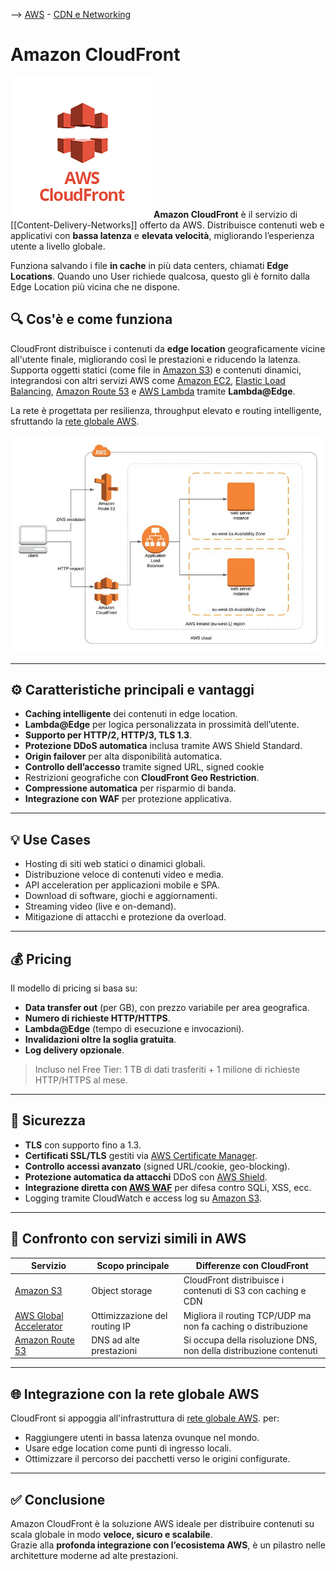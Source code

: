 --> [AWS](/00-Intro/AWS.md)  -  [CDN e Networking](/03-CDN-e-Networking/Rete-globale-AWS.md)
# Amazon CloudFront

![cloudfront logo](img/cloudfront-logo.png)
**Amazon CloudFront** è il servizio di [[Content-Delivery-Networks]] offerto da AWS. Distribuisce contenuti web e applicativi con **bassa latenza** e **elevata velocità**, migliorando l’esperienza utente a livello globale.

Funziona salvando i file **in cache** in più data centers, chiamati **Edge Locations**. Quando uno User richiede qualcosa, questo gli è fornito dalla Edge Location più vicina che ne dispone.

## 🔍 Cos'è e come funziona

CloudFront distribuisce i contenuti da **edge location** geograficamente vicine all'utente finale, migliorando così le prestazioni e riducendo la latenza.  
Supporta oggetti statici (come file in [Amazon S3](/02-Storage-services/Amazon-S3.md)) e contenuti dinamici, integrandosi con altri servizi AWS come [Amazon EC2](/01-Compute-options/Amazon-EC2.md), [Elastic Load Balancing](/03-CDN-e-Networking/Amazon-ELB.md), [Amazon Route 53](/03-CDN-e-Networking/Amazon-Route-53.md) e [AWS Lambda](/01-Compute-options/AWS-Lambda.md) tramite **Lambda@Edge**.

La rete è progettata per resilienza, throughput elevato e routing intelligente, sfruttando la [rete globale AWS](/03-CDN-e-Networking/Rete-globale-AWS.md).

![cloudfront](img/cloudfront.jpg)

---

## ⚙️ Caratteristiche principali e vantaggi

- **Caching intelligente** dei contenuti in edge location.
- **Lambda@Edge** per logica personalizzata in prossimità dell’utente.
- **Supporto per HTTP/2, HTTP/3, TLS 1.3**.
- **Protezione DDoS automatica** inclusa tramite AWS Shield Standard.
- **Origin failover** per alta disponibilità automatica.
- **Controllo dell’accesso** tramite signed URL, signed cookie
- Restrizioni geografiche con **CloudFront Geo Restriction**.
- **Compressione automatica** per risparmio di banda.
- **Integrazione con WAF** per protezione applicativa.

---

## 💡 Use Cases

- Hosting di siti web statici o dinamici globali.
- Distribuzione veloce di contenuti video e media.
- API acceleration per applicazioni mobile e SPA.
- Download di software, giochi e aggiornamenti.
- Streaming video (live e on-demand).
- Mitigazione di attacchi e protezione da overload.

---

## 💰 Pricing

Il modello di pricing si basa su:

- **Data transfer out** (per GB), con prezzo variabile per area geografica.
- **Numero di richieste HTTP/HTTPS**.
- **Lambda@Edge** (tempo di esecuzione e invocazioni).
- **Invalidazioni oltre la soglia gratuita**.
- **Log delivery opzionale**.

> Incluso nel Free Tier: 1 TB di dati trasferiti + 1 milione di richieste HTTP/HTTPS al mese.

---

## 🔐 Sicurezza

- **TLS** con supporto fino a 1.3.
- **Certificati SSL/TLS** gestiti via [AWS Certificate Manager](/09-Sicurezza-Compliance-Governance/Sicurezza/AWS-Certificate-Manager.md).
- **Controllo accessi avanzato** (signed URL/cookie, geo-blocking).
- **Protezione automatica da attacchi** DDoS con [AWS Shield](/09-Sicurezza-Compliance-Governance/Sicurezza/AWS-Shield.md).
- **Integrazione diretta con [AWS WAF](/09-Sicurezza-Compliance-Governance/Sicurezza/AWS-WAF.md)** per difesa contro SQLi, XSS, ecc.
- Logging tramite CloudWatch e access log su [Amazon S3](/02-Storage-services/Amazon-S3.md).

---

## 🔁 Confronto con servizi simili in AWS

| Servizio                                      | Scopo principale                             | Differenze con CloudFront                                       |
|-----------------------------------------------|-----------------------------------------------|------------------------------------------------------------------|
| [Amazon S3](/02-Storage-services/Amazon-S3.md)                     | Object storage                                | CloudFront distribuisce i contenuti di S3 con caching e CDN      |
| [AWS Global Accelerator](/03-CDN-e-Networking/AWS-Global-Accelerator.md) | Ottimizzazione del routing IP                 | Migliora il routing TCP/UDP ma non fa caching o distribuzione   |
| [Amazon Route 53](/03-CDN-e-Networking/Amazon-Route-53.md)         | DNS ad alte prestazioni                       | Si occupa della risoluzione DNS, non della distribuzione contenuti |

---

## 🌐 Integrazione con la rete globale AWS

CloudFront si appoggia all'infrastruttura di [rete globale AWS](/03-CDN-e-Networking/Rete-globale-AWS.md). per:

- Raggiungere utenti in bassa latenza ovunque nel mondo.
- Usare edge location come punti di ingresso locali.
- Ottimizzare il percorso dei pacchetti verso le origini configurate.

---

## ✅ Conclusione

Amazon CloudFront è la soluzione AWS ideale per distribuire contenuti su scala globale in modo **veloce, sicuro e scalabile**.  
Grazie alla **profonda integrazione con l’ecosistema AWS**, è un pilastro nelle architetture moderne ad alte prestazioni.
